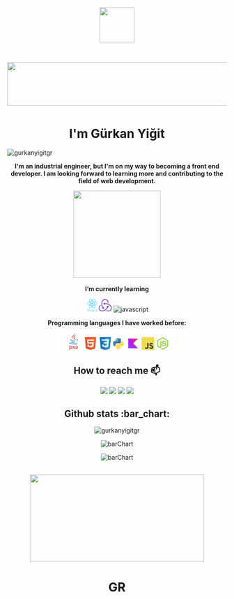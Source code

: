 <div align="center">




<h1 align="center"><img src="https://media.giphy.com/media/VsIzjbp1YqdGg/giphy.gif" width="80px" height="80px"></h1>
<h1 align="center"><img src="https://media.giphy.com/media/QWrCFpI965negKDo0n/giphy.gif" width="800px" height="100px"></h1>
<h1 align="center">I'm Gürkan Yiğit</h1>
<p align="left"> <img src="https://komarev.com/ghpvc/?username=gurkanyigitgr" alt="gurkanyigitgr" /> </p>


<p align="center"><strong>I'm an industrial engineer, but I'm on my way to becoming a front end developer. I am looking forward to learning more and contributing to the field of web development.</strong></p>
<div align="center">
<img src="https://media.giphy.com/media/SwHQCKdGMx9Psyomr1/giphy.gif" width="200" height="200"/>
</div>

<p><strong>I’m currently learning</strong></p>
<img src="https://github.com/devicons/devicon/blob/master/icons/react/react-original-wordmark.svg" alt="react" width="30" height="30"/><img src="https://github.com/devicons/devicon/blob/master/icons/redux/redux-original.svg" alt="redux" width="30" height="30"/>
<img src="https://media.giphy.com/media/ln7z2eWriiQAllfVcn/giphy.gif" alt="javascript" height="30"> 

<p><strong>Programming languages I have worked before:</strong></p>
<img src="https://github.com/devicons/devicon/blob/master/icons/java/java-original-wordmark.svg" alt="java" width="40" height="40"/> <img src="https://github.com/devicons/devicon/blob/master/icons/html5/html5-original.svg" alt="html5" width="30" height="30"/> <img src="https://github.com/devicons/devicon/blob/master/icons/css3/css3-original.svg" alt="css3" width="30" height="30"/><img src="https://github.com/devicons/devicon/blob/master/icons/python/python-original.svg" alt="python" width="30" height="30"/> <img
src="https://github.com/devicons/devicon/blob/master/icons/kotlin/kotlin-original.svg" alt="kotlin" width="30" height="30"/> <img
src="https://github.com/devicons/devicon/blob/master/icons/javascript/javascript-original.svg" alt="javascript" width="30" height="30"/> <img src="https://github.com/devicons/devicon/blob/master/icons/nodejs/nodejs-original.svg" alt="charp" width="30" height="30"/> 

 <h2 align="center">How to reach me 📫</h2>

<p align="center">
  <a href="mailto:gurkanyigitgr@gmail.com"><img src="https://img.shields.io/badge/e‑mail-D14836.svg?style=for-the-badge&logo=GMail&logoColor=white"/></a>
  <a href="https://www.instagram.com/gurkanyigitgr/"><img src="https://img.shields.io/badge/instagram-E4405F.svg?style=for-the-badge&logo=instagram&logoColor=white"/></a>
  <a href="https://gurkanyigitgr.github.io/csschallenge/"><img src="https://img.shields.io/badge/Web%20Site-9146FF.svg?style=for-the-badge&logo=google-chrome&logoColor=white"/></a>
  <a href="https://tr.linkedin.com/in/ahmet-g%C3%BCrkan-yi%C4%9Fit-b40290215"><img src="https://img.shields.io/badge/linkedin-0077B5.svg?style=for-the-badge&logo=linkedin&logoColor=white"/></a>
</p>

<h2 align="center">Github stats :bar_chart:</h2>

<p align="center"> <img src="https://github-readme-stats.vercel.app/api?username=gurkanyigitgr&theme=github_dark&show_icons=true" alt="gurkanyigitgr" /></p>

<p align="center"> <img src="https://github-readme-streak-stats.herokuapp.com?user=gurkanyigitgr&theme=sea-dark" alt="barChart" /></p>

<p align="center"> <img src="https://github-readme-stats.vercel.app/api/top-langs/?username=gurkanyigitgr&theme=github_dark&hide=assembly,pawn,hack&langs_count=15&layout=compact" alt="barChart" /></p>

<br>
<img src="https://user-images.githubusercontent.com/110620986/186917484-8463f29b-e9f3-4418-862e-cca38bc9916d.JPG" width="400" height="200"/>
<h1 align="center"><strong>GR</strong></h1>

